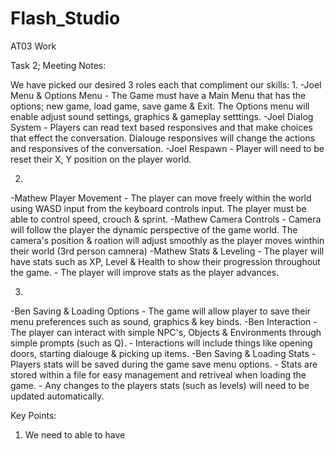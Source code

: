 # Flash_Studio
 AT03 Work
 
Task 2;
 Meeting Notes:

 We have picked our desired 3 roles each that compliment our skills:
1.
-Joel Menu & Options Menu - The Game must have a Main Menu that has the options; new game, load game, save game & Exit. The Options menu will enable adjust sound settings, graphics & gameplay setttings.
-Joel Dialog System - Players can read text based responsives and that make choices that effect the conversation. Dialouge responsives will change the actions and responsives of the conversation.
-Joel Respawn - Player will need to be reset their X, Y position on the player world.

2.
-Mathew Player Movement - The player can move freely within the world using WASD input from the keyboard controls input. The player must be able to control speed, crouch & sprint.
-Mathew Camera Controls -  Camera will follow the player the dynamic perspective of the game world. The camera's position & roation will adjust smoothly as the player moves winthin their world (3rd person camnera)
-Mathew Stats & Leveling - The player will have stats such as XP, Level & Health to show their progression throughout the game. - The player will improve stats as the player advances.

3.
-Ben Saving & Loading Options - The game will allow player to save their menu preferences such as sound, graphics & key binds.
-Ben Interaction - The player can interact with simple NPC's, Objects & Environments through simple prompts (such as Q). - Interactions will include things like opening doors, starting dialouge & picking up items.
-Ben Saving & Loading Stats - Players stats will be saved during the game save menu options. - Stats are stored within a file for easy management and retriveal when loading the game. - Any changes to the players stats (such as levels) will need to be updated automatically.


 Key Points:


1. We need to able to have 
